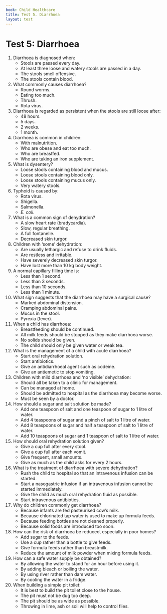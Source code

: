 ```yaml
---
book: Child Healthcare
title: Test 5. Diarrhoea
layout: test
---
```


# Test 5: Diarrhoea

1.	Diarrhoea is diagnosed when:
	-	Stools are passed every day.
	+	At least three loose and watery stools are passed in a day.
	-	The stools smell offensive.
	-	The stools contain blood.
2.	What commonly causes diarrhoea?
	-	Round worms.
	-	Eating too much.
	-	Thrush.
	+	Rota virus.
3.	Diarrhoea is regarded as persistent when the stools are still loose after:
	-	48 hours.
	-	5 days.
	+	2 weeks.
	-	1 month.
4.	Diarrhoea is common in children:
	+	With malnutrition.
	-	Who are obese and eat too much.
	-	Who are breastfed.
	-	Who are taking an iron supplement.
5.	What is dysentery?
	+	Loose stools containing blood and mucus.
	-	Loose stools containing blood only.
	-	Loose stools containing mucus only.
	-	Very watery stools.
6.	Typhoid is caused by:
	-	Rota virus.
	-	Shigella.
	+	Salmonella.
	-	*E. coli*.
7.	What is a common sign of dehydration?
	-	A slow heart rate (bradycardia).
	-	Slow, regular breathing.
	-	A full fontanelle.
	+	Decreased skin turgor.
8.	Children with ‘some’ dehydration:
	-	Are usually lethargic and refuse to drink fluids.
	+	Are restless and irritable.
	-	Have severely decreased skin turgor.
	-	Have lost more than 10 kg body weight.
9.	A normal capillary filling time is:
	-	Less than 1 second.
	+	Less than 3 seconds.
	-	Less than 10 seconds.
	-	Less than 1 minute.
10.	What sign suggests that the diarrhoea may have a surgical cause?
	+	Marked abdominal distension.
	-	Cramping abdominal pains.
	-	Mucus in the stool.
	-	Pyrexia (fever).
11.	When a child has diarrhoea:
	+	Breastfeeding should be continued.
	-	All milk feeds should be stopped as they make diarrhoea worse.
	-	No solids should be given.
	-	The child should only be given water or weak tea.
12.	What is the management of a child with acute diarrhoea?
	+	Start oral rehydration solution.
	-	Start antibiotics.
	-	Give an antidiarrhoeal agent such as codeine.
	-	Give an antiemetic to stop vomiting.
13.	Children with mild diarrhoea and ‘no visible’ dehydration:
	-	Should all be taken to a clinic for management.
	+	Can be managed at home.
	-	Should be admitted to hospital as the diarrhoea may become worse.
	-	Must be seen by a doctor.
14.	How should a sugar and salt solution be made?
	-	Add one teaspoon of salt and one teaspoon of sugar to 1 litre of water.
	-	Add 4 teaspoons of sugar and a pinch of salt to 1 litre of water.
	+	Add 8 teaspoons of sugar and half a teaspoon of salt to 1 litre of water.
	-	Add 10 teaspoons of sugar and 1 teaspoon of salt to 1 litre of water.
15.	How should oral rehydration solution given?
	-	Give a cup full after every stool.
	-	Give a cup full after each vomit.
	+	Give frequent, small amounts.
	-	Give as much as the child asks for every 2 hours.
16.	What is the treatment of diarrhoea with severe dehydration?
	-	Rush the child to hospital so that an intravenous infusion can be started.
	+	Start a nasogastric infusion if an intra­venous infusion cannot be started immediately.
	-	Give the child as much oral rehydration fluid as possible.
	-	Start intravenous antibiotics.
17.	Why do children commonly get diarrhoea?
	-	Because infants are fed pasteurised cow’s milk.
	-	Because chlorinated tap water is used to make up formula feeds.
	+	Because feeding bottles are not cleaned properly.
	-	Because solid foods are introduced too soon.
18.	How can the risk of diarrhoea be reduced, especially in poor homes?
	-	Add sugar to the feeds.
	+	Use a cup rather than a bottle to give feeds.
	-	Give formula feeds rather than breastmilk.
	-	Reduce the amount of milk powder when mixing formula feeds.
19.	How can a safe water supply be obtained?
	-	By allowing the water to stand for an hour before using it.
	+	By adding bleach or boiling the water.
	-	By using river rather than dam water.
	-	By cooling the water in a fridge.
20.	When building a simple pit toilet:
	-	It is best to build the pit toilet close to the house.
	-	The pit must not be dug too deep.
	-	The pit should be as wide as possible.
	+	Throwing in lime, ash or soil will help to control flies.
